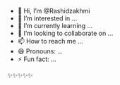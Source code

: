 - 👋 Hi, I’m @Rashidzakhmi
- 👀 I’m interested in ...
- 🌱 I’m currently learning ...
- 💞️ I’m looking to collaborate on ...
- 📫 How to reach me ...
- 😄 Pronouns: ...
- ⚡ Fun fact: ...

<!---
Rashidzakhmi/Rashidzakhmi is a ✨ special ✨ repository because its `README.md` (this file) appears on your GitHub profile.
You can click the Preview link to take a look at your changes.
--->
✨✨✨✨✨
